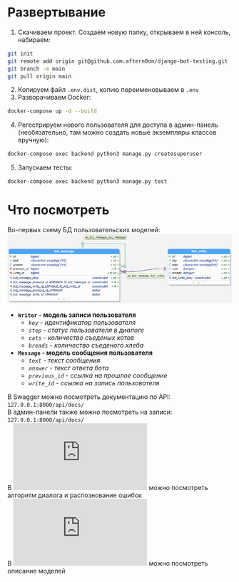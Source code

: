 # Развертывание
1. Скачиваем проект. Создаем новую папку, открываем в ней консоль, набираем:
```bash
git init
git remote add origin git@github.com:aftern0on/django-bot-testing.git
git branch -m main
git pull origin main
```
2. Копируем файл `.env.dist`, копию переименовываем в `.env`
3. Разворачиваем Docker:
```bash
docker-compose up -d --build
```
4. Регестрируем нового пользователя для доступа в админ-панель (необязательно, там можно создать новые экземпляры классов вручную):
```bash
docker-compose exec backend python3 manage.py createsuperuser
```
5. Запускаем тесты:
```bash
docker-compose exec backend python3 manage.py test
```

# Что посмотреть
Во-первых схему БД пользовательских моделей:
![alt text](https://github.com/aftern0on/django-bot-testing/blob/main/img/db_view.png)
* __`Writer` - модель записи пользователя__
  * _`key` - идентификатор пользователя_
  * _`step` - статус пользователя в диалоге_
  * _`cats` - количество съеденых котов_
  * _`breads` - количество съеденого хлеба_
* __`Message` - модель сообщения пользователя__
  * _`text` - текст сообщения_
  * _`answer` - текст ответа бота_
  * _`previous_id` - ссылка на прошлое сообщение_
  * _`write_id` - ссылка на запись пользователя_
  
В Swagger можно посмотреть документацию по API: `127.0.0.1:8000/api/docs/`  
В админ-панели также можно посмотреть на записи: `127.0.0.1:8000/api/docs/`  
В ![backend/apps/util/cat.py](https://github.com/aftern0on/django-bot-testing/blob/main/backend/apps/util/cat.py) можно посмотреть алгоритм диалога и распознование ошибок  
В ![backend/apps/bot/models.py](https://github.com/aftern0on/django-bot-testing/blob/main/backend/apps/bot/models.py) можно посмотреть описание моделей
